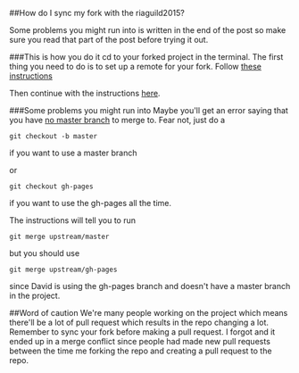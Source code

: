 ##How do I sync my fork with the riaguild2015?

Some problems you might run into is written in the end of the post so make sure you read that part of the post before trying it out.

###This is how you do it
cd to your forked project in the terminal. The first thing you need to do is to set up a remote for your fork. Follow [these instructions](https://help.github.com/articles/configuring-a-remote-for-a-fork/)

Then continue with the instructions [here](https://help.github.com/articles/syncing-a-fork/). 

###Some problems you might run into
Maybe you'll get an error saying that you have [no master branch](http://stackoverflow.com/questions/3623755/why-does-my-git-branch-have-no-master) to merge to. Fear not, just do a 

    git checkout -b master
    
if you want to use a master branch

or

    git checkout gh-pages

if you want to use the gh-pages all the time.


The instructions will tell you to run
    
    git merge upstream/master

but you should use 

    git merge upstream/gh-pages

since David is using the gh-pages branch and doesn't have a master branch in the project.

##Word of caution
We're many people working on the project which means there'll be a lot of pull request which results in the repo changing a lot. Remember to sync your fork before making a pull request. I forgot and it ended up in a merge conflict since people had made new pull requests between the time me forking the repo and creating a pull request to the repo.
    